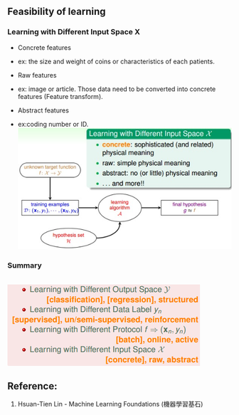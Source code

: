 ## Feasibility of learning

### Learning with Different Input Space X
- Concrete features
* ex: the size and weight of coins or characteristics of each patients.
- Raw features
* ex: image or article. Those data need to be converted into concrete features (Feature transform).
- Abstract features
* ex:coding number or ID. 
<br>![image](https://github.com/yhlien1221/Machine_Learning_Foundations_and_Techniques/blob/main/Foundations/pic/9_6.jpg)<br/>

### Summary
<br>![image](https://github.com/yhlien1221/Machine_Learning_Foundations_and_Techniques/blob/main/Foundations/pic/9_7.jpg)<br/>


 
## Reference:
1. Hsuan-Tien Lin - Machine Learning Foundations (機器學習基石)

<!-- ref
http://naivered.github.io/2016/07/05/Study_Notes/Machine%20Learning%20Foundations/Machine-Learning-Foundations-L2-Notes-1/
https://cynthiachuang.github.io/Machine-Learning-Foundations-Study-Notes-Mathematical-Foundations-Week2/?view
-->
